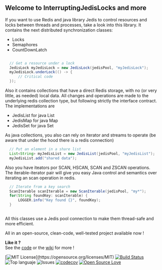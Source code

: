 ## Welcome to InterruptingJedisLocks and more




If you want to use Redis and java library Jedis to control resources and locks between threads and processes, take a look into this library.
It contains the next distributed synchronization classes:

- Locks  
- Semaphores  
- CountDownLatch  




```java
  
  // Get a resource under a lock
  JedisLock myJedisLock = new JedisLock(jedisPool, "myJedisLock");   
  myJedisLock.underLock(() -> {  
      // Critical code  
  });  
```

Also it contains collections that have a direct Redis storage, with no (or very little, as needed) local data. All changes and operations are made to the underlying redis collection type, but following strictly the interface contract. The implementations are

- JedisList for java List
- JedisMap for java Map
- JedisSet for java Set

As java collections, you also can rely on iterator and streams to operate (be aware that under the hood there is a redis connection)

```java
  // Put an element in a share list
  List<String> myJedisList = new JedisList(jedisPool, "myJedisList");
  myJedisList.add("shared data");

```
Also you have iteators por SCAN, HSCAN, SCAN and ZSCAN operations.  
The iterable-iterator pair will give you easy Java control and semantics over iterating an scan operation in redis.


```java
  // Iterate from a key search 
  ScanIterable scanIterable = new ScanIterable(jedisPool, "my*");
  for(String foundKey: scanIterable) {
      LOGGER.info("Key found {}", foundKey);
  }
  
```
All this classes use a Jedis pool connection to make them thread-safe and more efficient.


All in an open-source, clean-code, well-tested project available now !

**Like it ?**  
See the [code](https://github.com/oscar-besga-panel/InterruptingJedisLocks/) or the [wiki](https://github.com/oscar-besga-panel/InterruptingJedisLocks/wiki) for more !

[![MIT License](https://img.shields.io/apm/l/atomic-design-ui.svg?)](https://opensource.org/licenses/MIT)
[![Build Status](https://app.travis-ci.com/oscar-besga-panel/InterruptingJedisLocks.svg?branch=master)](https://app.travis-ci.com/github/oscar-besga-panel/InterruptingJedisLocks)
![Top languaje](https://img.shields.io/github/languages/top/oscar-besga-panel/InterruptingJedisLocks)
![Issues](https://img.shields.io/github/issues/oscar-besga-panel/InterruptingJedisLocks)
[![codecov](https://codecov.io/gh/oscar-besga-panel/InterruptingJedisLocks/branch/master/graph/badge.svg?token=ED9XKSC2F7)](https://codecov.io/gh/oscar-besga-panel/InterruptingJedisLocks)
[![Open Source Love](https://badges.frapsoft.com/os/v3/open-source.svg?v=103)](https://github.com/ellerbrock/open-source-badges/)
